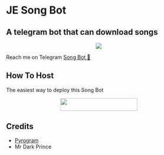 # JE Song Bot
## A telegram bot that can download songs
<p align="center">
  <img src="https://telegra.ph/file/172120c93b52738be277b.jpg">
</p>

Reach me on Telegram [Song Bot 🎵](https://t.me/jesongbot)

## How To Host

The easiest way to deploy this Song Bot
<p align="center"><a href="https://heroku.com/deploy?template=https://github.com/ImJanindu/JESongBot"> <img src="https://img.shields.io/badge/Deploy%20To%20Heroku-blueviolet?style=for-the-badge&logo=heroku" width="210" height="34.45"/></a></p>

## Credits

- [Pyrogram](https://github.com/pyrogram)
- Mr Dark Prince
